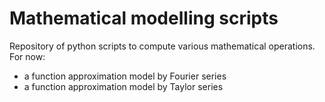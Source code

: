 # Mathematical modelling scripts
Repository of python scripts to compute various mathematical operations.
For now:
- a function approximation model by Fourier series
- a function approximation model by Taylor series

